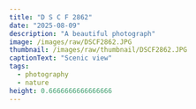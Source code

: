 ```yaml
---
title: "D S C F 2862"
date: "2025-08-09"
description: "A beautiful photograph"
image: /images/raw/DSCF2862.JPG
thumbnail: /images/raw/thumbnail/DSCF2862.JPG
captionText: "Scenic view"
tags:
  - photography
  - nature
height: 0.6666666666666666
---
```

